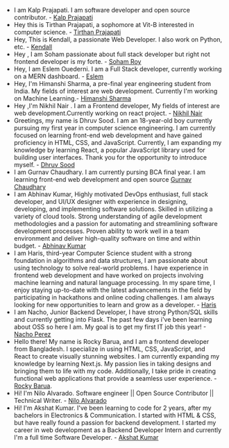 - I am Kalp Prajapati. I am software developer and open source contributor. - [Kalp Prajapati](https://github.com/munnokd)
- Hey this is Tirthan Prajapati, a sophomore at Vit-B interested in computer science. - [Tirthan Prajapati](https://github.com/tirthanprajapati)
- Hey, This is Kendall, a passionate Web Developer. I also work on Python, etc. - [Kendall](https//github.com/KendallDoesCoding)
- Hey , I am Soham passionate about full stack developer but right not frontend developer is my forte. - [Soham Roy](https://github.com/SohamRoy-01)
- Hey, I am Eslem Ouederni. I am a Full Stack developer, currently working on a MERN dashboard. - [Eslem](https://github.com/EslemOuederni)
- Hey, I'm Himanshi Sharma, a pre-final year engineering student from India. My fields of interest are web development. Currently I'm working on Machine Learning.- [Himanshi Sharma](https://github.com/HIMANSHIKSHARMA)
- Hey ,I'm Nikhil Nair . I am a Frontend developer, My fields of interest are web development.Currently working on react project. - [Nikhil Nair](https://github.com/NIKHILNAIR21)
- Greetings, my name is Dhruv Sood. I am an 18-year-old boy currently pursuing my first year in computer science engineering. I am currently focused on learning front-end web development and have gained proficiency in HTML, CSS, and JavaScript. Currently, I am expanding my knowledge by learning React, a popular JavaScript library used for building user interfaces. Thank you for the opportunity to introduce myself. - [Dhruv Sood](https://github.com/Dhruv-Sood)
- I am Gurnav Chaudhary. I am currently pursing BCA final year. I am learning front-end web development and open source [Gurnav Chaudhary](https://github.com/Gurnav224)
- I am Abhinav Kumar, Highly motivated DevOps enthusiast, full stack developer, and UI/UX designer with experience in designing, developing, and implementing software solutions. Skilled in utilizing a variety of cloud tools. Strong understanding of agile development methodologies and a passion for automating and streamlining software development processes. Proven ability to work well in a team environment and deliver high-quality software on time and within budget. - [Abhinav Kumar](https://github.com/abhinav2712)
- I am Haris, third-year Computer Science student with a strong foundation in algorithms and data structures, I am passionate about using technology to solve real-world problems. I have experience in frontend web development and have worked on projects involving machine learning and natural language processing. In my spare time, I enjoy staying up-to-date with the latest advancements in the field by participating in hackathons and online coding challenges. I am always looking for new opportunities to learn and grow as a developer. - [Haris](https://github.com/harisdev-netizen)
- I am Nacho, Junior Backend Developer, I have strong Python/SQL skills and currently getting into Flask. The past few days i've been learning about OSS so here I am. My goal is to get my first IT job this year! - [Nacho Perez](https://github.com/naachoperez1)
- Hello there! My name is Rocky Barua, and I am a frontend developer from Bangladesh. I specialize in using HTML, CSS, JavaScript, and React to create visually stunning websites. I am currently expanding my knowledge by learning Next.js. My passion lies in taking designs and bringing them to life with my code. Additionally, I take pride in creating functional web applications that provide a seamless user experience. - [Rocky Barua](https://github.com/Drougnov).
- Hi! I'm Nilo Alvarado. Software engineer || Open Source Contributor || Technical Writer. - [Nilo Alvarado](github.com/nfa1)
- Hi! I'm Akshat Kumar. I've been learning to code for 2 years, after my bachelors in Electronics & Communication. I started with HTML & CSS, but have really found a passion for backend development. I started my career in web development as a Backend Developer Intern and currently I'm a full time Software Developer. - [Akshat Kumar](https://github.com/KyloRen04)
